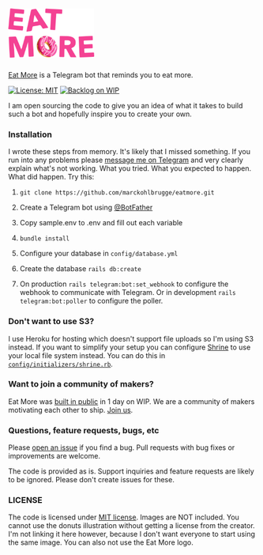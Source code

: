 # <img src="app/assets/images/eatmore.png" height="100" alt="Eat More"/>

[Eat More](https://eatmore.io) is a Telegram bot that reminds you to eat more.

[![License: MIT](https://img.shields.io/badge/license-MIT-blue.svg)](LICENSE)
[![Backlog on WIP](https://img.shields.io/badge/backlog-wip-yellow.svg)](https://wip.chat/products/970/pending)

I am open sourcing the code to give you an idea of what it takes to build such
a bot and hopefully inspire you to create your own.

### Installation

I wrote these steps from memory. It's likely that I missed something. If you run
into any problems please [message me on Telegram](https://t.me/marckohlbrugge)
and very clearly explain what's not working. What you tried. What you expected
to happen. What did happen. Try this:

1. `git clone https://github.com/marckohlbrugge/eatmore.git`

2. Create a Telegram bot using [@BotFather](https://t.me/botfather)

3. Copy sample.env to .env and fill out each variable

4. `bundle install`

5. Configure your database in `config/database.yml`

6. Create the database `rails db:create`

7. On production `rails telegram:bot:set_webhook` to configure the webhook to
   communicate with Telegram. Or in development `rails telegram:bot:poller` to
configure the poller.


### Don't want to use S3?

I use Heroku for hosting which doesn't support file uploads so I'm using S3
instead. If you want to simplify your setup you can configure
[Shrine](https://shrinerb.com) to use your local file system instead. You can do
this in [`config/initializers/shrine.rb`](config/initializers/shrine.rb).

### Want to join a community of makers?

Eat More was [built in public](https://wip.chat/products/970) in 1 day on WIP.
We are a community of makers motivating each other to ship. [Join us](https://wip.chat).

### Questions, feature requests, bugs, etc

Please [open an issue](https://github.com/marckohlbrugge/eatmore/issues/new) if
you find a bug. Pull requests with bug fixes or improvements are welcome.

The code is provided as is. Support inquiries and feature requests are likely to
be ignored. Please don't create issues for these.

### LICENSE

The code is licensed under [MIT license](LICENSE). Images are NOT included. You cannot use
the donuts illustration without getting a license from the creator. I'm not
linking it here however, because I don't want everyone to start using the same
image. You can also not use the Eat More logo.
